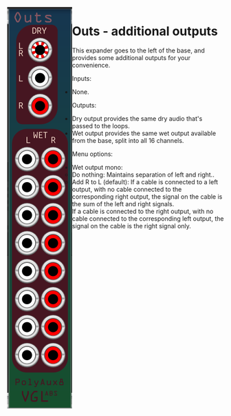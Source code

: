 <img src="Outs.png" align="left">

# Outs - additional outputs

This expander goes to the left of the base, and provides some additional outputs for your convenience.

Inputs:
- None.  

Outputs: 
- Dry output provides the same dry audio that's passed to the loops.
- Wet output provides the same wet output available from the base, split into all 16 channels.  

Menu options:
- Wet output mono:
    - Do nothing: Maintains separation of left and right..
    - Add R to L (default): If a cable is connected to a left output, with no cable connected to the corresponding right output, the signal on the cable is the sum of the left and right signals.  
      If a cable is connected to the right output, with no cable connected to the corresponding left output, the signal on the cable is the right signal only.

